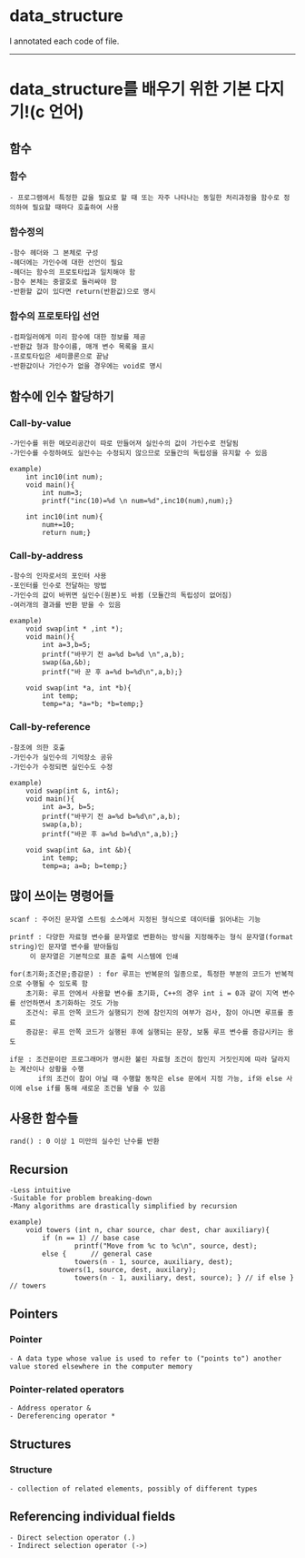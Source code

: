 # data_structure

I annotated each code of file.

***
# data_structure를 배우기 위한 기본 다지기!(c 언어)

## 함수
### 함수 
	- 프로그램에서 특정한 값을 필요로 할 때 또는 자주 나타나는 동일한 처리과정을 함수로 정의하여 필요할 때마다 호출하여 사용
### 함수정의
	-함수 헤더와 그 본체로 구성
	-헤더에는 가인수에 대한 선언이 필요
	-헤더는 함수의 프로토타입과 일치해야 함
	-함수 본체는 중괄호로 둘러싸야 함
	-반환할 값이 있다면 return(반환값)으로 명시

### 함수의 프로토타입 선언
	-컴파일러에게 미리 함수에 대한 정보를 제공
	-반환값 형과 함수이름, 매개 변수 목록을 표시
	-프로토타입은 세미콜론으로 끝남
	-반환값이나 가인수가 없을 경우에는 void로 명시

## 함수에 인수 할당하기
### Call-by-value
	-가인수를 위한 메모리공간이 따로 만들어져 실인수의 값이 가인수로 전달됨
	-가인수를 수정하여도 실인수는 수정되지 않으므로 모듈간의 독립성을 유지할 수 있음

	example)
		int inc10(int num);
		void main(){
			int num=3;
			printf("inc(10)=%d \n num=%d",inc10(num),num);}
		
		int inc10(int num){
			num+=10;
			return num;}


### Call-by-address
	-함수의 인자로서의 포인터 사용
	-포인터를 인수로 전달하는 방법
	-가인수의 값이 바뀌면 실인수(원본)도 바뀜 (모듈간의 독립성이 없어짐)
	-여러개의 결과를 반환 받을 수 있음

	example)
		void swap(int * ,int *);
		void main(){
			int a=3,b=5;
			printf("바꾸기 전 a=%d b=%d \n",a,b);
			swap(&a,&b);
			printf("바 꾼 후 a=%d b=%d\n",a,b);}
		
		void swap(int *a, int *b){
			int temp;
			temp=*a; *a=*b; *b=temp;}

### Call-by-reference
	-참조에 의한 호출
	-가인수가 실인수의 기억장소 공유
	-가인수가 수정되면 실인수도 수정
	
	example)
		void swap(int &, int&);
		void main(){
			int a=3, b=5;
			printf("바꾸기 전 a=%d b=%d\n",a,b);
			swap(a,b);
			printf("바꾼 후 a=%d b=%d\n",a,b);}
		
		void swap(int &a, int &b){
			int temp;
			temp=a; a=b; b=temp;}

## 많이 쓰이는 명령어들
	scanf : 주어진 문자열 스트림 소스에서 지정된 형식으로 데이터를 읽어내는 기능
	
	printf : 다양한 자료형 변수를 문자열로 변환하는 방식을 지정해주는 형식 문자열(format string)인 문자열 변수를 받아들임
		 이 문자열은 기본적으로 표준 출력 시스템에 인쇄
		 
	for(초기화;조건문;증감문) : for 루프는 반복문의 일종으로, 특정한 부분의 코드가 반복적으로 수행될 수 있도록 함
		초기화: 루프 안에서 사용할 변수를 초기화, C++의 경우 int i = 0과 같이 지역 변수를 선언하면서 초기화하는 것도 가능
		조건식: 루프 안쪽 코드가 실행되기 전에 참인지의 여부가 검사, 참이 아니면 루프를 종료
		증감문: 루프 안쪽 코드가 실행된 후에 실행되는 문장, 보통 루프 변수를 증감시키는 용도
		
	if문 : 조건문이란 프로그래머가 명시한 불린 자료형 조건이 참인지 거짓인지에 따라 달라지는 계산이나 상황을 수행
	       if의 조건이 참이 아닐 때 수행할 동작은 else 문에서 지정 가능, if와 else 사이에 else if를 통해 새로운 조건을 넣을 수 있음
## 사용한 함수들
	rand() : 0 이상 1 미만의 실수인 난수를 반환

## Recursion
	-Less intuitive
	-Suitable for problem breaking-down
	-Many algorithms are drastically simplified by recursion
	
	example)
		void towers (int n, char source, char dest, char auxiliary){
			if (n == 1)	// base case
	    			printf("Move from %c to %c\n", source, dest);
			else {		// general case
	    			towers(n - 1, source, auxiliary, dest);
	   			towers(1, source, dest, auxilary);
	    			towers(n - 1, auxiliary, dest, source); } // if else }	// towers
				
## Pointers
### Pointer
	- A data type whose value is used to refer to ("points to") another value stored elsewhere in the computer memory
### Pointer-related operators
	- Address operator &
	- Dereferencing operator *
## Structures
### Structure
	- collection of related elements, possibly of different types
## Referencing individual fields
	- Direct selection operator (.)
	- Indirect selection operator (->)

	


	
